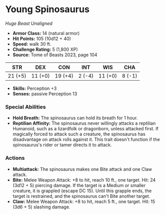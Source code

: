 # Young Spinosaurus

*Huge* *Beast* *Unaligned*

- **Armor Class:** 14 (natural armor)
- **Hit Points:** 105 (10d12 + 40)
- **Speed:** walk 30 ft.
- **Challenge Rating:** 5 (1,800 XP)
- **Source:** Tome of Beasts 2023, page 104

| STR | DEX | CON | INT | WIS | CHA |
| --- | --- | --- | --- | --- | --- |
| 21 (+5) | 11 (+0) | 19 (+4) | 2 (-4) | 11 (+0) | 8 (-1) |

- **Skills:** Perception +3
- **Senses:** passive Perception 13

### Special Abilities

- **Hold Breath:** The spinosaurus can hold its breath for 1 hour.
- **Reptilian Affinity:** The spinosaurus never willingly attacks a reptilian Humanoid, such as a lizardfolk or dragonborn, unless attacked first. If magically forced to attack such a creature, the spinosaurus has disadvantage on attack rolls against it. This trait doesn't function if the spinosaurus's rider or tamer directs it to attack.

### Actions

- **Multiattack:** The spinosaurus makes one Bite attack and one Claw attack.
- **Bite:** Melee Weapon Attack: +8 to hit, reach 10 ft., one target. Hit: 24 (3d12 + 5) piercing damage. If the target is a Medium or smaller creature, it is grappled (escape DC 15). Until this grapple ends, the target is restrained, and the spinosaurus can't Bite another target.
- **Claw:** Melee Weapon Attack: +8 to hit, reach 5 ft., one target. Hit: 15 (3d6 + 5) slashing damage.
